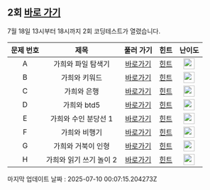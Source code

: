 ## 2회 [바로 가기](https://www.acmicpc.net/contest/view/658)
7월 18일 13시부터 18시까지 2회 코딩테스트가 열렸습니다.

|문제 번호|제목|풀러 가기|힌트|난이도|
|:------:|:-------------:|:-----:|:-----:|:-----:|
|A|가희와 파일 탐색기|[바로가기](https://www.acmicpc.net/problem/22232)|[힌트](https://github.com/cdog-gh/gh_coding_test/tree/main/2/1)| <img height="25px" width="25px" src="https://static.solved.ac/tier_small/8.svg"></img> |
|B|가희와 키워드|[바로가기](https://www.acmicpc.net/problem/22233)|[힌트](https://github.com/cdog-gh/gh_coding_test/tree/main/2/2)| <img height="25px" width="25px" src="https://static.solved.ac/tier_small/8.svg"></img> |
|C|가희와 은행|[바로가기](https://www.acmicpc.net/problem/22234)|[힌트](https://github.com/cdog-gh/gh_coding_test/tree/main/2/3)| <img height="25px" width="25px" src="https://static.solved.ac/tier_small/11.svg"></img> |
|D|가희와 btd5|[바로가기](https://www.acmicpc.net/problem/22238)|[힌트](https://github.com/cdog-gh/gh_coding_test/tree/main/2/4)| <img height="25px" width="25px" src="https://static.solved.ac/tier_small/12.svg"></img> |
|E|가희와 수인 분당선 1|[바로가기](https://www.acmicpc.net/problem/22235)|[힌트](https://github.com/cdog-gh/gh_coding_test/tree/main/2/5)| <img height="25px" width="25px" src="https://static.solved.ac/tier_small/14.svg"></img> |
|F|가희와 비행기|[바로가기](https://www.acmicpc.net/problem/22236)|[힌트](https://github.com/cdog-gh/gh_coding_test/tree/main/2/6)| <img height="25px" width="25px" src="https://static.solved.ac/tier_small/12.svg"></img> |
|G|가희와 거북이 인형|[바로가기](https://www.acmicpc.net/problem/22237)|[힌트](https://github.com/cdog-gh/gh_coding_test/tree/main/2/7)| <img height="25px" width="25px" src="https://static.solved.ac/tier_small/16.svg"></img> |
|H|가희와 읽기 쓰기 놀이 2|[바로가기](https://www.acmicpc.net/problem/22239)|[힌트](https://github.com/cdog-gh/gh_coding_test/tree/main/2/8)| <img height="25px" width="25px" src="https://static.solved.ac/tier_small/15.svg"></img> |

마지막 업데이트 날짜 : 2025-07-10 00:07:15.204273Z